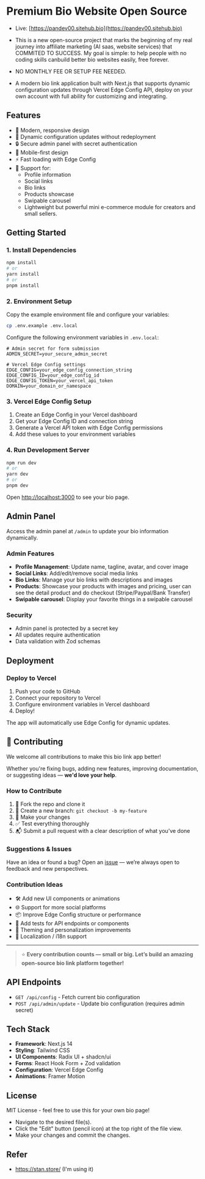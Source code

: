 
# Premium Bio Website Open Source

- Live: [https://pandev00.sitehub.bio](https://pandev00.sitehub.bio)

- This is a new open-source project that marks the beginning of my real journey into affiliate marketing (AI saas, website services) that COMMITED TO SUCCESS.
My goal is simple: to help people with no coding skills canbuild better bio websites easily, free forever.

- NO MONTHLY FEE OR SETUP FEE NEEDED.

- A modern bio link application built with Next.js that supports dynamic configuration updates through Vercel Edge Config API, deploy on your own account with full ability for customizing and integrating.

## Features

- 🎨 Modern, responsive design
- 🔧 Dynamic configuration updates without redeployment
- 🔒 Secure admin panel with secret authentication
- 📱 Mobile-first design
- ⚡ Fast loading with Edge Config
- 🎯 Support for:
  - Profile information
  - Social links
  - Bio links
  - Products showcase
  - Swipable carousel
  - Lightweight but powerful mini e-commerce module for creators and small sellers.

## Getting Started

### 1. Install Dependencies

```bash
npm install
# or
yarn install
# or
pnpm install
```

### 2. Environment Setup

Copy the example environment file and configure your variables:

```bash
cp .env.example .env.local
```

Configure the following environment variables in `.env.local`:

```env
# Admin secret for form submission
ADMIN_SECRET=your_secure_admin_secret

# Vercel Edge Config settings
EDGE_CONFIG=your_edge_config_connection_string
EDGE_CONFIG_ID=your_edge_config_id
EDGE_CONFIG_TOKEN=your_vercel_api_token
DOMAIN=your_domain_or_namespace
```

### 3. Vercel Edge Config Setup

1. Create an Edge Config in your Vercel dashboard
2. Get your Edge Config ID and connection string
3. Generate a Vercel API token with Edge Config permissions
4. Add these values to your environment variables

### 4. Run Development Server

```bash
npm run dev
# or
yarn dev
# or
pnpm dev
```

Open [http://localhost:3000](http://localhost:3000) to see your bio page.

## Admin Panel

Access the admin panel at `/admin` to update your bio information dynamically.

### Admin Features

- **Profile Management**: Update name, tagline, avatar, and cover image
- **Social Links**: Add/edit/remove social media links
- **Bio Links**: Manage your bio links with descriptions and images
- **Products**: Showcase your products with images and pricing, user can see the detail product and do checkout (Stripe/Paypal/Bank Transfer)
- **Swipable carousel**: Display your favorite things in a swipable carousel

### Security

- Admin panel is protected by a secret key
- All updates require authentication
- Data validation with Zod schemas

## Deployment

### Deploy to Vercel

1. Push your code to GitHub
2. Connect your repository to Vercel
3. Configure environment variables in Vercel dashboard
4. Deploy!

The app will automatically use Edge Config for dynamic updates.


## 🤝 Contributing

We welcome all contributions to make this bio link app better!

Whether you're fixing bugs, adding new features, improving documentation, or suggesting ideas — **we'd love your help**.

### How to Contribute

1. 🍴 Fork the repo and clone it
2. 🌱 Create a new branch: `git checkout -b my-feature`
3. 🔧 Make your changes
4. ✅ Test everything thoroughly
5. 📬 Submit a pull request with a clear description of what you’ve done

### Suggestions & Issues

Have an idea or found a bug?
Open an [issue](https://github.com/LaBanHSPO/premium-bio-website/issues) — we’re always open to feedback and new perspectives.

### Contribution Ideas

* 🛠 Add new UI components or animations
* 🌐 Support for more social platforms
* 📦 Improve Edge Config structure or performance
* 🧪 Add tests for API endpoints or components
* 🌈 Theming and personalization improvements
* 💬 Localization / i18n support

---

> ⭐ **Every contribution counts — small or big.
> Let’s build an amazing open-source bio link platform together!**


## API Endpoints

- `GET /api/config` - Fetch current bio configuration
- `POST /api/admin/update` - Update bio configuration (requires admin secret)

## Tech Stack

- **Framework**: Next.js 14
- **Styling**: Tailwind CSS
- **UI Components**: Radix UI + shadcn/ui
- **Forms**: React Hook Form + Zod validation
- **Configuration**: Vercel Edge Config
- **Animations**: Framer Motion

## License

MIT License - feel free to use this for your own bio page!

- Navigate to the desired file(s).
- Click the "Edit" button (pencil icon) at the top right of the file view.
- Make your changes and commit the changes.

## Refer
- https://stan.store/ (I'm using it)
